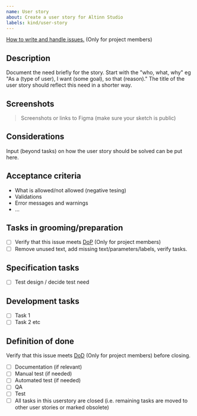 ```yaml
---
name: User story
about: Create a user story for Altinn Studio
labels: kind/user-story
---
```

[How to write and handle issues.](https://confluence.brreg.no/x/Wg81Bw) (Only for project members)
## Description
Document the need briefly for the story. Start with the "who, what, why" eg "As a (type of user), I want (some goal), so that (reason)." The title of the user story should reflect this need in a shorter way.

## Screenshots
> Screenshots or links to Figma (make sure your sketch is public)

## Considerations
Input (beyond tasks) on how the user story should be solved can be put here.

## Acceptance criteria
- What is allowed/not allowed (negative tesing)
- Validations
- Error messages and warnings
- ...

## Tasks in grooming/preparation
- [ ] Verify that this issue meets [DoP](https://confluence.brreg.no/display/T3KP/Definition+of+Done#DefinitionofDone-Definitionofprepared-innsikt) (Only for project members)
- [ ] Remove unused text, add missing text/parameters/labels, verify tasks.

## Specification tasks
- [ ] Test design / decide test need

## Development tasks
- [ ] Task 1
- [ ] Task 2
etc

## Definition of done
Verify that this issue meets [DoD](https://confluence.brreg.no/display/T3KP/Definition+of+Done#DefinitionofDone-DoD%E2%80%93utvikling) (Only for project members) before closing. 
- [ ] Documentation (if relevant)
- [ ] Manual test (if needed)
- [ ] Automated test (if needed)
- [ ] QA
- [ ] Test
- [ ] All tasks in this userstory are closed (i.e. remaining tasks are moved to other user stories or marked obsolete)
